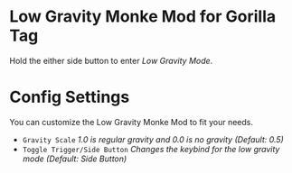 # Low Gravity Monke Mod for Gorilla Tag

Hold the either side button to enter *Low Gravity Mode*.

# Config Settings

You can customize the Low Gravity Monke Mod to fit your needs.

- `Gravity Scale` *1.0 is regular gravity and 0.0 is no gravity (Default: 0.5)*
- `Toggle Trigger/Side Button` *Changes the keybind for the low gravity mode (Default: Side Button)*
